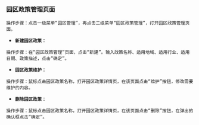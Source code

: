 ### 园区政策管理页面

`操作步骤：点击一级菜单“园区管理”，再点击二级菜单“园区政策管理”，打开园区政策管理页面。`

* **`新建园区政策：`**

`操作步骤：在“园区政策管理”页面，点击“新建”。输入政策名称、适用地域、适用行业、适用日期、政策描述，点击“确定”。`

* **`园区政策维护：`**

`操作步骤：鼠标点击园区政策名称，打开园区政策详情页，在该页面点击“维护”按钮，修改需要维护的内容。`

* **`删除园区政策：`**

`操作步骤：鼠标点击园区政策名称，打开园区政策详情页，在该页面点击“删除”按钮，在弹出的确认框点击“确定”。`

